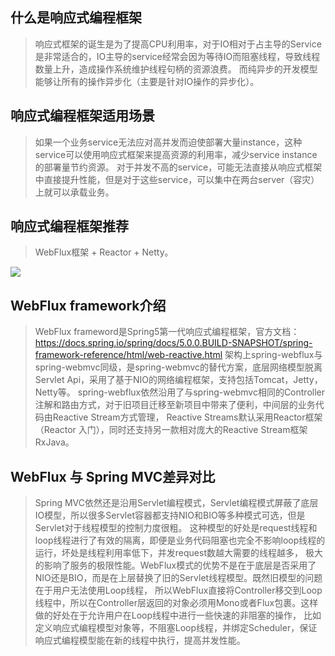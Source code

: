 ## 什么是响应式编程框架
>  响应式框架的诞生是为了提高CPU利用率，对于IO相对于占主导的Service是非常适合的，IO主导的service经常会因为等待IO而阻塞线程，导致线程数量上升，造成操作系统维护线程句柄的资源浪费。
   而纯异步的开发模型能够让所有的操作异步化（主要是针对IO操作的异步化）。

## 响应式编程框架适用场景
>  如果一个业务service无法应对高并发而迫使部署大量instance，这种service可以使用响应式框架来提高资源的利用率，减少service instance的部署量节约资源。
   对于并发不高的service，可能无法直接从响应式框架中直接提升性能，但是对于这些service，可以集中在两台server（容灾）上就可以承载业务。

## 响应式编程框架推荐
>  WebFlux框架 + Reactor + Netty。
   <img src="./docs/images/create.png"/>

## WebFlux framework介绍
>  WebFlux frameword是Spring5第一代响应式编程框架，官方文档：https://docs.spring.io/spring/docs/5.0.0.BUILD-SNAPSHOT/spring-framework-reference/html/web-reactive.html
   架构上spring-webflux与spring-webmvc同级，是spring-webmvc的替代方案，底层网络模型脱离Servlet Api，采用了基于NIO的网络编程框架，支持包括Tomcat，Jetty，Netty等。
   spring-webflux依然沿用了与spring-webmvc相同的Controller注解和路由方式，对于旧项目迁移至新项目中带来了便利，中间层的业务代码由Reactive Stream方式管理，
   Reactive Streams默认采用Reactor框架（Reactor 入门），同时还支持另一款相对庞大的Reactive Stream框架RxJava。

## WebFlux 与 Spring MVC差异对比
>  Spring MVC依然还是沿用Servlet编程模式，Servlet编程模式屏蔽了底层IO模型，所以很多Servlet容器都支持NIO和BIO等多种模式可选，但是Servlet对于线程模型的控制力度很粗。
   这种模型的好处是request线程和loop线程进行了有效的隔离，即便是业务代码阻塞也完全不影响loop线程的运行，坏处是线程利用率低下，并发request数越大需要的线程越多，
   极大的影响了服务的极限性能。WebFlux模式的优势不是在于底层是否采用了NIO还是BIO，而是在上层替换了旧的Servlet线程模型。既然旧模型的问题在于用户无法使用Loop线程，
   所以WebFlux直接将Controller移交到Loop线程中，所以在Controller层返回的对象必须用Mono<T>或者Flux<T>包裹。这样做的好处在于允许用户在Loop线程中进行一些快速的非阻塞的操作，
   比如定义响应式编程模型对象等，不阻塞Loop线程，并绑定Scheduler，保证响应式编程模型能在新的线程中执行，提高并发性能。